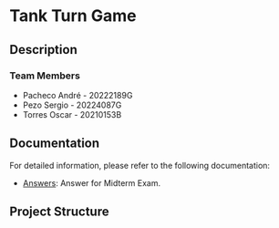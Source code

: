 # Tank Turn Game

## Description


### Team Members
- Pacheco André - 20222189G
- Pezo Sergio - 20224087G
- Torres Oscar - 20210153B

## Documentation

For detailed information, please refer to the following documentation:

- [Answers](./docs/ANSWERS.md): Answer for Midterm Exam.

## Project Structure


